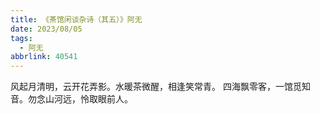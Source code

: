 ```yaml
---
title: 《茶馆闲谈杂诗（其五）》阿无
date: 2023/08/05
tags:
  - 阿无
abbrlink: 40541
---
```

风起月清明，云开花弄影。水暖茶微醒，相逢笑常青。
四海飘零客，一馆觅知音。勿念山河远，怜取眼前人。
